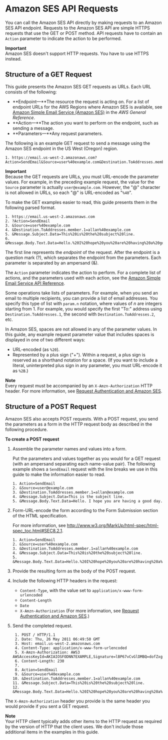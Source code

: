 # Amazon SES API Requests<a name="using-ses-api-requests"></a>

You can call the Amazon SES API directly by making requests to an Amazon SES API endpoint\. Requests to the Amazon SES API are simple HTTPS requests that use the GET or POST method\. API requests have to contain an `Action` parameter to indicate the action to be performed\.

**Important**  
Amazon SES doesn't support HTTP requests\. You have to use HTTPS instead\.

## Structure of a GET Request<a name="using-ses-api-requests-get"></a>

This guide presents the Amazon SES GET requests as URLs\. Each URL consists of the following:
+ **Endpoint—**The resource the request is acting on\. For a list of endpoint URLs for the AWS Regions where Amazon SES is available, see [Amazon Simple Email Service \(Amazon SES\)](https://docs.aws.amazon.com/general/latest/gr/rande.html#ses_region) in the *AWS General Reference*\.
+ **Action—**The action you want to perform on the endpoint, such as sending a message\.
+ **Parameters—**Any request parameters\.

The following is an example GET request to send a message using the Amazon SES endpoint in the US West \(Oregon\) region\.

```
1. https://email.us-west-2.amazonaws.com?Action=SendEmail&Source=user%40example.com&Destination.ToAddresses.member.1=allan%40example.com&Message.Subject.Data=This%20is%20the%20subject%20line.&Message.Body.Text.Data=Hello.%20I%20hope%20you%20are%20having%20a%20good%20day.
```

**Important**  
Because the GET requests are URLs, you must URL\-encode the parameter values\. For example, in the preceding example request, the value for the `Source` parameter is actually `user@example.com`\. However, the "@" character is not allowed in URLs, so each "@" is URL\-encoded as "`%40`"\.

To make the GET examples easier to read, this guide presents them in the following parsed format\.

```
1. https://email.us-west-2.amazonaws.com
2. ?Action=SendEmail
3. &Source=user%40example.com
4. &Destination.ToAddresses.member.1=allan%40example.com
5. &Message.Subject.Data=This%20is%20the%20subject%20line.
6. &Message.Body.Text.Data=Hello.%20I%20hope%20you%20are%20having%20a%20good%20day.
```

The first line represents the *endpoint* of the request\. After the endpoint is a question mark \(?\), which separates the endpoint from the parameters\. Each parameter is separated by an ampersand \(&\)\.

The `Action` parameter indicates the action to perform\. For a complete list of actions, and the parameters used with each action, see the [Amazon Simple Email Service API Reference](https://docs.aws.amazon.com/ses/latest/APIReference/)\.

Some operations take lists of parameters\. For example, when you send an email to multiple recipients, you can provide a list of email addresses\. You specify this type of list with `param.n` notation, where values of *n* are integers starting from 1\. For example, you would specify the first "To:" address using `Destination.ToAddresses.1`, the second with `Destination.ToAddresses.2`, etc\.

In Amazon SES, spaces are not allowed in any of the parameter values\. In this guide, any example request parameter value that includes spaces is displayed in one of two different ways:
+ URL\-encoded \(as `%20`\)\.
+ Represented by a plus sign \("\+"\)\. Within a request, a plus sign is reserved as a shorthand notation for a space\. \(If you want to include a literal, uninterpreted plus sign in any parameter, you must URL\-encode it as `%2B`\.\)

**Note**  
Every request must be accompanied by an `X-Amzn-Authorization` HTTP header\. For more information, see [Request Authentication and Amazon SES](using-ses-api-authentication.md)\.

## Structure of a POST Request<a name="using-ses-api-requests-post"></a>

Amazon SES also accepts POST requests\. With a POST request, you send the parameters as a form in the HTTP request body as described in the following procedure\.

**To create a POST request**

1. Assemble the parameter names and values into a form\.

   Put the parameters and values together as you would for a GET request \(with an ampersand separating each name\-value pair\)\. The following example shows a `SendEmail` request with the line breaks we use in this guide to make the information easier to read\.

   ```
   1. Action=SendEmail
   2. &Source=user@example.com
   3. &Destination.ToAddresses.member.1=allan@example.com
   4. &Message.Subject.Data=This is the subject line.
   5. &Message.Body.Text.Data=Hello. I hope you are having a good day.
   ```

1. Form\-URL\-encode the form according to the Form Submission section of the HTML specification\.

   For more information, see [http://www\.w3\.org/MarkUp/html\-spec/html\-spec\_toc\.html\#SEC8\.2\.1](http://www.w3.org/MarkUp/html-spec/html-spec_toc.html#SEC8.2.1)\.

   ```
   1. Action=SendEmail
   2. &Source=user%40example.com
   3. &Destination.ToAddresses.member.1=allan%40example.com
   4. &Message.Subject.Data=This%20is%20the%20subject%20line.
   5. &Message.Body.Text.Data=Hello.%20I%20hope%20you%20are%20having%20a%20good%20day.
   ```

1. Provide the resulting form as the body of the POST request\.

1. Include the following HTTP headers in the request:
   + `Content-Type`, with the value set to `application/x-www-form-urlencoded`
   + `Content-Length`
   + `Date`
   + `X-Amzn-Authorization` \(For more information, see [Request Authentication and Amazon SES](using-ses-api-authentication.md)\.\) 

1. Send the completed request\.

   ```
    1. POST / HTTP/1.1
    2. Date: Thu, 26 May 2011 06:49:50 GMT
    3. Host: email.us-west-2.amazonaws.com
    4. Content-Type: application/x-www-form-urlencoded
    5. X-Amzn-Authorization: AWS3 AWSAccessKeyId=AKIAIOSFODNN7EXAMPLE,Signature=lBP67vCvGlDMBQ=dofZxg8E8SUEXAMPLE,Algorithm=HmacSHA256,SignedHeaders=Date;Host
    6. Content-Length: 230
    7. 
    8. Action=SendEmail
    9. &Source=user%40example.com
   10. &Destination.ToAddresses.member.1=allan%40example.com
   11. &Message.Subject.Data=This%20is%20the%20subject%20line.
   12. &Message.Body.Text.Data=Hello.%20I%20hope%20you%20are%20having%20a%20good%20day.
   ```

The `X-Amzn-Authorization` header you provide is the same header you would provide if you sent a GET request\.

**Note**  
Your HTTP client typically adds other items to the HTTP request as required by the version of HTTP that the client uses\. We don't include those additional items in the examples in this guide\.